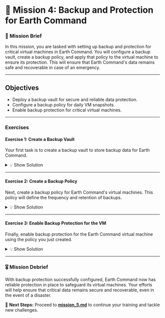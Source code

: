 # **🌌 Mission 4: Backup and Protection for Earth Command**

### **📝 Mission Brief**
In this mission, you are tasked with setting up backup and protection for critical virtual machines in Earth Command. You will configure a backup vault, create a backup policy, and apply that policy to the virtual machine to ensure its protection. This will ensure that Earth Command's data remains safe and recoverable in case of an emergency.

---

## **Objectives**
- Deploy a backup vault for secure and reliable data protection.
- Configure a backup policy for daily VM snapshots.
- Enable backup protection for critical virtual machines.

---

### **Exercises**

#### **Exercise 1: Create a Backup Vault**
Your first task is to create a backup vault to store backup data for Earth Command.

<details>
<summary>💡 Show Solution</summary>

```bash
az backup vault create --name EarthBackupVault --location francecentral --resource-group EarthCommand_RG --sku Standard
```

</details>

---

#### **Exercise 2: Create a Backup Policy**
Next, create a backup policy for Earth Command's virtual machines. This policy will define the frequency and retention of backups.

<details>
<summary>💡 Show Solution</summary>

```bash
az backup policy create --name EarthVMBackupPolicy --vault-name EarthBackupVault --resource-group EarthCommand_RG --backup-management-type AzureIaasVM --policy "$(az backup policy get-default --vault-name EarthBackupVault --resource-group EarthCommand_RG --query properties -o json | jq '.schedulePolicy.scheduleRunFrequency="Daily" | .schedulePolicy.scheduleRunTimes=["2023-10-21T12:00:00Z"] | .retentionPolicy.dailySchedule.retentionDurationCount=7')"
```

</details>

---

#### **Exercise 3: Enable Backup Protection for the VM**
Finally, enable backup protection for the Earth Command virtual machine using the policy you just created.

<details>
<summary>💡 Show Solution</summary>

```bash
vm_id=$(az vm show --name EarthVM --resource-group EarthCommand_RG --query id -o tsv)

az backup protection enable-for-vm --vault-name EarthBackupVault --resource-group EarthCommand_RG --vm "$vm_id" --policy-name EarthVMBackupPolicy
```

</details>

---

### **🎖️ Mission Debrief**
With backup protection successfully configured, Earth Command now has reliable protection in place to safeguard its virtual machines. Your efforts will help ensure that critical data remains secure and recoverable, even in the event of a disaster.

🚀 **Next Steps:** Proceed to **[mission_5.md](Mission_5.md)** to continue your training and tackle new challenges.
